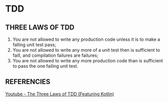 # TDD

## THREE LAWS OF TDD
1. You are not allowed to write any production code unless it is to make a falling unit test pass;
2. You are not allowed to write any more of a unit test then is sufficient to faill, and compilation failures are failures;
3. You are not allowed to write any more production code than is sufficient to pass the one failing unit test.

## REFERENCIES
[Youtube - The Three Laws of TDD (Featuring Kotlin)](https://www.youtube.com/watch?v=qkblc5WRn-U)
